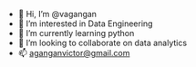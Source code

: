 - 👋 Hi, I’m @vagangan
- 👀 I’m interested in Data Engineering
- 🌱 I’m currently learning python
- 💞️ I’m looking to collaborate on data analytics
- 📫 aganganvictor@gmail.com

<!---
vagangan/vagangan is a ✨ special ✨ repository because its `README.md` (this file) appears on your GitHub profile.
You can click the Preview link to take a look at your changes.
--->
